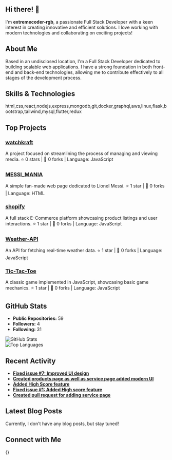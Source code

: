 ## Hi there! 👋

I'm **extremecoder-rgb**, a passionate Full Stack Developer with a keen interest in creating innovative and efficient solutions. I love working with modern technologies and collaborating on exciting projects!

## About Me

Based in an undisclosed location, I'm a Full Stack Developer dedicated to building scalable web applications. I have a strong foundation in both front-end and back-end technologies, allowing me to contribute effectively to all stages of the development process.

## Skills & Technologies

html,css,react,nodejs,express,mongodb,git,docker,graphql,aws,linux,flask,bootstrap,tailwind,mysql,flutter,redux

## Top Projects

### [watchkraft](https://github.com/extremecoder-rgb/watchkraft)
A project focused on streamlining the process of managing and viewing media. 
⭐ 0 stars | 🔄 0 forks | Language: JavaScript  

### [MESSI_MANIA](https://github.com/extremecoder-rgb/MESSI_MANIA)
A simple fan-made web page dedicated to Lionel Messi. 
⭐ 1 star | 🔄 0 forks | Language: HTML  

### [shopify](https://github.com/extremecoder-rgb/shopify)
A full stack E-Commerce platform showcasing product listings and user interactions. 
⭐ 1 star | 🔄 0 forks | Language: JavaScript  

### [Weather-API](https://github.com/extremecoder-rgb/Weather-API)
An API for fetching real-time weather data. 
⭐ 1 star | 🔄 0 forks | Language: JavaScript  

### [Tic-Tac-Toe](https://github.com/extremecoder-rgb/Tic-Tac-Toe)
A classic game implemented in JavaScript, showcasing basic game mechanics. 
⭐ 1 star | 🔄 0 forks | Language: JavaScript  


## GitHub Stats

- **Public Repositories:** 59  
- **Followers:** 4  
- **Following:** 31  

![GitHub Stats](https://github-readme-stats.vercel.app/api?username=extremecoder-rgb&show_icons=true&theme=radical)  
![Top Languages](https://github-readme-stats.vercel.app/api/top-langs/?username=extremecoder-rgb&layout=compact&theme=radical)

## Recent Activity

- **[Fixed issue #7: Improved UI design](https://github.com/devleo10/Whooshh/pull/8)**  
- **[Created products page as well as service page added modern UI](https://github.com/lord-cyclone100/watchkraft/issues/5)**  
- **[Added High Score feature](https://github.com/Skythrill256/Flappy-Bird/issues/1)**  
- **[Fixed issue #1: Added High score feature](https://github.com/Skythrill256/Flappy-Bird/pull/2)**  
- **[Created pull request for adding service page](https://github.com/lord-cyclone100/watchkraft/pull/28)**  


## Latest Blog Posts

Currently, I don't have any blog posts, but stay tuned!

## Connect with Me

{}
